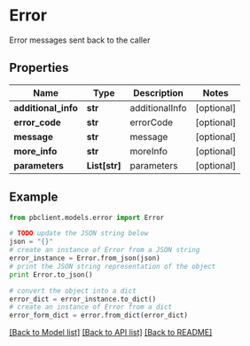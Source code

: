 # Error

Error messages sent back to the caller

## Properties
Name | Type | Description | Notes
------------ | ------------- | ------------- | -------------
**additional_info** | **str** | additionalInfo | [optional] 
**error_code** | **str** | errorCode | [optional] 
**message** | **str** | message | [optional] 
**more_info** | **str** | moreInfo | [optional] 
**parameters** | **List[str]** | parameters | [optional] 

## Example

```python
from pbclient.models.error import Error

# TODO update the JSON string below
json = "{}"
# create an instance of Error from a JSON string
error_instance = Error.from_json(json)
# print the JSON string representation of the object
print Error.to_json()

# convert the object into a dict
error_dict = error_instance.to_dict()
# create an instance of Error from a dict
error_form_dict = error.from_dict(error_dict)
```
[[Back to Model list]](../README.md#documentation-for-models) [[Back to API list]](../README.md#documentation-for-api-endpoints) [[Back to README]](../README.md)


